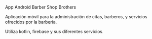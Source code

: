 App Android Barber Shop Brothers

Aplicación móvil para la administración de citas, barberos, y servicios ofrecidos por la barbería.

Utiliza kotlin, firebase y sus diferentes servicios.


